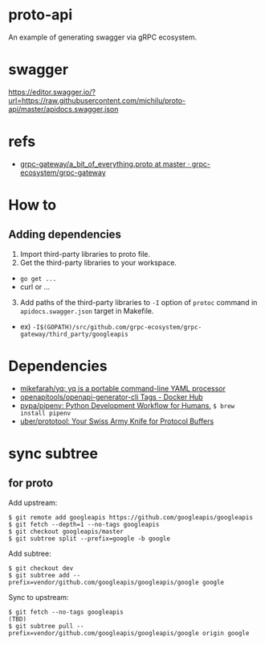 # proto-api
An example of generating swagger via gRPC ecosystem.

# swagger
https://editor.swagger.io/?url=https://raw.githubusercontent.com/michilu/proto-api/master/apidocs.swagger.json

# refs
- [grpc-gateway/a_bit_of_everything.proto at master · grpc-ecosystem/grpc-gateway](https://github.com/grpc-ecosystem/grpc-gateway/blob/master/examples/proto/examplepb/a_bit_of_everything.proto)

# How to

## Adding dependencies
1. Import third-party libraries to proto file.
2. Get the third-party libraries to your workspace.
  - `go get ...`
  - curl or ...
3. Add paths of the third-party libraries to `-I` option of `protoc` command in `apidocs.swagger.json` target in Makefile.
  - ex) `-I$(GOPATH)/src/github.com/grpc-ecosystem/grpc-gateway/third_party/googleapis`

# Dependencies

- [mikefarah/yq: yq is a portable command-line YAML processor](https://github.com/mikefarah/yq)
- [openapitools/openapi-generator-cli Tags - Docker Hub](https://hub.docker.com/r/openapitools/openapi-generator-cli/tags?ordering=name)
- [pypa/pipenv: Python Development Workflow for Humans.](https://github.com/pypa/pipenv) `$ brew install pipenv`
- [uber/prototool: Your Swiss Army Knife for Protocol Buffers](https://github.com/uber/prototool/)

# sync subtree

## for proto

Add upstream:
```console
$ git remote add googleapis https://github.com/googleapis/googleapis
$ git fetch --depth=1 --no-tags googleapis
$ git checkout googleapis/master
$ git subtree split --prefix=google -b google
```

Add subtree:
```console
$ git checkout dev
$ git subtree add --prefix=vendor/github.com/googleapis/googleapis/google google
```

Sync to upstream:
```console
$ git fetch --no-tags googleapis
(TBD)
$ git subtree pull --prefix=vendor/github.com/googleapis/googleapis/google origin google
```
